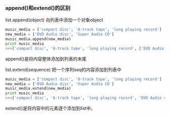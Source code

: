 ### append()和extend()的区别

list.append(object) 向列表中添加一个对象object

```python
music_media = ['compact disc', '8-track tape', 'long playing record']
new_media = ['DVD Audio disc', 'Super Audio CD']
music_media.append(new_media)
print music_media
>>>['compact disc', '8-track tape', 'long playing record', ['DVD Audio disc', 'Super Audio CD']]
```

append()是将内容整体添加到列表的末尾



list.extend(sequence) 把一个序列seq的内容添加到列表中

```python
music_media = ['compact disc', '8-track tape', 'long playing record']
new_media = ['DVD Audio disc', 'Super Audio CD']
music_media.extend(new_media)
print music_media
>>>['compact disc', '8-track tape', 'long playing record', 'DVD Audio disc', 'Super Audio CD']
```

extend()是将内容中的元素逐个添加到list中。